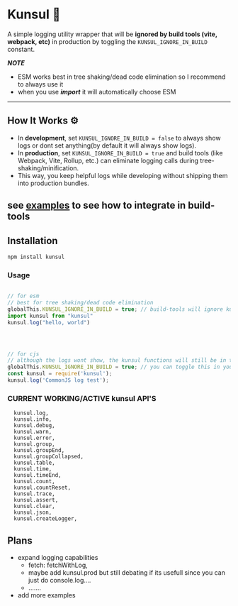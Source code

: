 # Kunsul 📝

A simple logging utility wrapper that will be **ignored by build tools (vite, webpack, etc)** in production by toggling the `KUNSUL_IGNORE_IN_BUILD` constant.



***NOTE***
 - ESM works best in tree shaking/dead code elimination so I recommend to always use it
 - when you use ***import*** it will automatically choose ESM

---

## How It Works ⚙️

- In **development**, set `KUNSUL_IGNORE_IN_BUILD = false` to always show logs or dont set anything(by default it will always show logs).  
- In **production**, set `KUNSUL_IGNORE_IN_BUILD = true` and build tools (like Webpack, Vite, Rollup, etc.) can eliminate logging calls during tree-shaking/minification.  
- This way, you keep helpful logs while developing without shipping them into production bundles.


see [examples](https://github.com/koribot/kunsul/tree/main/examples)
to see how to integrate in build-tools
---

## Installation

```bash
npm install kunsul
```

### Usage

```ts

// for esm
// best for tree shaking/dead code elimination
globalThis.KUNSUL_IGNORE_IN_BUILD = true; // build-tools will ignore kunsul and will not include it in build-output
import kunsul from "kunsul"
kunsul.log("hello, world")




// for cjs
// although the logs wont show, the kunsul functions will still be in the build output due to cjs is not best for tree shaking in build-tools
globalThis.KUNSUL_IGNORE_IN_BUILD = true; // you can toggle this in your build tool by default kunsul shows all logs
const kunsul = require('kunsul');
kunsul.log('CommonJS log test');

```


### CURRENT WORKING/ACTIVE kunsul API'S

```
  kunsul.log,
  kunsul.info,
  kunsul.debug,
  kunsul.warn,
  kunsul.error,
  kunsul.group,
  kunsul.groupEnd,
  kunsul.groupCollapsed,
  kunsul.table,
  kunsul.time,
  kunsul.timeEnd,
  kunsul.count,
  kunsul.countReset,
  kunsul.trace,
  kunsul.assert,
  kunsul.clear,
  kunsul.json,
  kunsul.createLogger,

```


## Plans
- expand logging capabilities
  - fetch: fetchWithLog,
  - maybe add kunsul.prod but still debating if its usefull since you can just do console.log....
  - .......
- add more examples